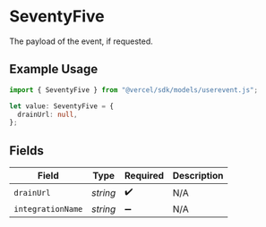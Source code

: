 # SeventyFive

The payload of the event, if requested.

## Example Usage

```typescript
import { SeventyFive } from "@vercel/sdk/models/userevent.js";

let value: SeventyFive = {
  drainUrl: null,
};
```

## Fields

| Field              | Type               | Required           | Description        |
| ------------------ | ------------------ | ------------------ | ------------------ |
| `drainUrl`         | *string*           | :heavy_check_mark: | N/A                |
| `integrationName`  | *string*           | :heavy_minus_sign: | N/A                |
